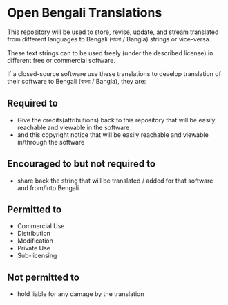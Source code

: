 Open Bengali Translations
=========================

This repository will be used to store, revise, update, and stream translated from different languages to Bengali (বাংলা / Bangla) strings or vice-versa.

These text strings can to be used freely (under the described license) in different free or commercial software.

If a closed-source software use these translations to develop translation of their software to Bengali (বাংলা / Bangla), they are:

Required to
----------------
 - Give the credits(attributions) back to this repository that will be easily reachable and viewable in the software
 - and this copyright notice that will be easily reachable and viewable in/through the software

Encouraged to but not required to
--------------------------------------------
 - share back the string that will be translated / added for that software and from/into Bengali

Permitted to
----------------
 - Commercial Use
 - Distribution
 - Modification
 - Private Use
 - Sub-licensing

Not permitted to
---------------------
- hold liable for any damage by the translation
